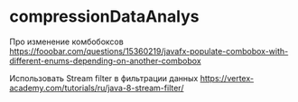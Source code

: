 # compressionDataAnalys

Про изменение комбобоксов
https://fooobar.com/questions/15360219/javafx-populate-combobox-with-different-enums-depending-on-another-combobox


Использовать Stream filter в фильтрации данных
https://vertex-academy.com/tutorials/ru/java-8-stream-filter/
